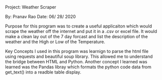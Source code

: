 Project: Weather Scraper

By: Pranav Rao
Date: 06/ 28/ 2020

Purpose for this  program was to create a useful applicaiton which would scrape the weather off the internet and put it in a .csv or excel file. It would make a clean lay out of the 7 day forcast and list the description of the weather and the High or Low of the Temperature. 

Key Concepts I used in this program was learnign to parse the html file using requests and beautiful soup library. This allowed me to understand the bridge between HTML and Python. Another concept I learned was learned was the Pandas libray which formats the python code data from get_text() into a readble table display. 
